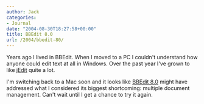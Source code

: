 ```yaml
---
author: Jack
categories:
- Journal
date: "2004-08-30T18:27:58+00:00"
title: BBEdit 8.0
url: /2004/bbedit-80/
---
```


Years ago I lived in BBEdit. When I moved to a PC I couldn't understand how anyone could edit text at all in Windows. Over the past year I've grown to like [jEdit][1] quite a lot.

I'm switching back to a Mac soon and it looks like [BBEdit 8.0][2] might have addressed what I considered its biggest shortcoming: multiple document management. Can't wait until I get a chance to try it again.

 [1]: http://www.jedit.org
 [2]: http://www.barebones.com/products/bbedit/benefitsomnipotence.shtml#DocumentsDrawer